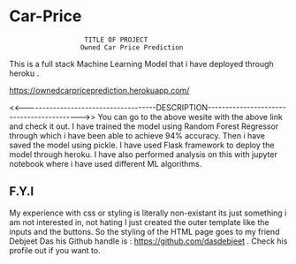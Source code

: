 # Car-Price


                       TITLE OF PROJECT   
                      Owned Car Price Prediction

This is a full stack Machine Learning Model that i have deployed through heroku .



https://ownedcarpriceprediction.herokuapp.com/

<<-------------------------------------DESCRIPTION------------------------------------------>>
You can go to the above wesite with the above link and check it out.
I have trained the model using Random Forest Regressor through which i have been able to achieve 94% accuracy.
Then i have saved the model using pickle.
I have used Flask framework to deploy the model through heroku.
I have also performed analysis on this with jupyter notebook where i have used different ML algorithms.

F.Y.I
------
My experience with css or styling is literally non-existant its just something i am not interested in, not hating I just created the outer template like the inputs and the buttons.
So the styling of the HTML page goes to my friend Debjeet Das his Github handle is : https://github.com/dasdebjeet .
Check his profile out if you want to.
